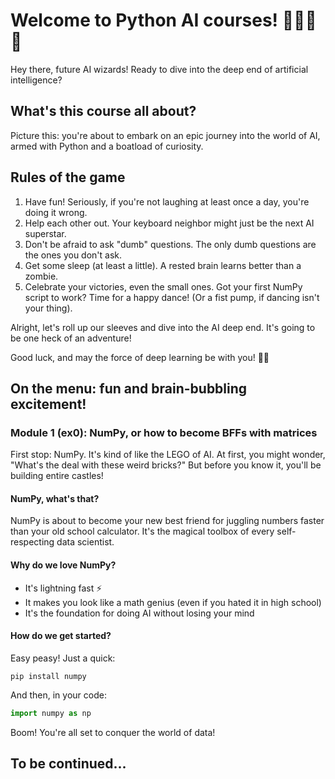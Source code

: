# Welcome to Python AI courses! 🏊‍♂️🐍🧠

Hey there, future AI wizards! Ready to dive into the deep end of artificial intelligence?

## What's this course all about?

Picture this: you're about to embark on an epic journey into the world of AI, armed with Python and a boatload of curiosity.

## Rules of the game

1. Have fun! Seriously, if you're not laughing at least once a day, you're doing it wrong.
2. Help each other out. Your keyboard neighbor might just be the next AI superstar.
3. Don't be afraid to ask "dumb" questions. The only dumb questions are the ones you don't ask.
4. Get some sleep (at least a little). A rested brain learns better than a zombie.
5. Celebrate your victories, even the small ones. Got your first NumPy script to work? Time for a happy dance! (Or a fist pump, if dancing isn't your thing).

Alright, let's roll up our sleeves and dive into the AI deep end. It's going to be one heck of an adventure!

Good luck, and may the force of deep learning be with you! 🚀🤖

## On the menu: fun and brain-bubbling excitement!
### Module 1 (ex0): NumPy, or how to become BFFs with matrices

First stop: NumPy. It's kind of like the LEGO of AI. At first, you might wonder, "What's the deal with these weird bricks?" But before you know it, you'll be building entire castles!

#### NumPy, what's that?

NumPy is about to become your new best friend for juggling numbers faster than your old school calculator. It's the magical toolbox of every self-respecting data scientist.

#### Why do we love NumPy?

- It's lightning fast ⚡
- It makes you look like a math genius (even if you hated it in high school)
- It's the foundation for doing AI without losing your mind

#### How do we get started?

Easy peasy! Just a quick:

```
pip install numpy
```

And then, in your code:

```python
import numpy as np
```

Boom! You're all set to conquer the world of data!

## To be continued...